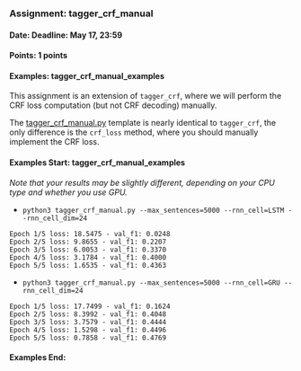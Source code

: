 ### Assignment: tagger_crf_manual
#### Date: Deadline: May 17, 23:59
#### Points: 1 points
#### Examples: tagger_crf_manual_examples

This assignment is an extension of `tagger_crf`, where we will perform the CRF
loss computation (but not CRF decoding) manually.

The [tagger_crf_manual.py](https://github.com/ufal/npfl114/tree/past-2021/labs/10/tagger_crf_manual.py)
template is nearly identical to `tagger_crf`, the only difference is the
`crf_loss` method, where you should manually implement the CRF loss.

#### Examples Start: tagger_crf_manual_examples
_Note that your results may be slightly different, depending on your CPU type and whether you use GPU._
- `python3 tagger_crf_manual.py --max_sentences=5000 --rnn_cell=LSTM --rnn_cell_dim=24`
```
Epoch 1/5 loss: 18.5475 - val_f1: 0.0248
Epoch 2/5 loss: 9.8655 - val_f1: 0.2207
Epoch 3/5 loss: 6.0053 - val_f1: 0.3370
Epoch 4/5 loss: 3.1784 - val_f1: 0.4000
Epoch 5/5 loss: 1.6535 - val_f1: 0.4363
```
- `python3 tagger_crf_manual.py --max_sentences=5000 --rnn_cell=GRU --rnn_cell_dim=24`
```
Epoch 1/5 loss: 17.7499 - val_f1: 0.1624
Epoch 2/5 loss: 8.3992 - val_f1: 0.4048
Epoch 3/5 loss: 3.7579 - val_f1: 0.4444
Epoch 4/5 loss: 1.5298 - val_f1: 0.4496
Epoch 5/5 loss: 0.7858 - val_f1: 0.4769
```
#### Examples End:
